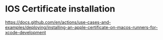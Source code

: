 # IOS Certificate installation
https://docs.github.com/en/actions/use-cases-and-examples/deploying/installing-an-apple-certificate-on-macos-runners-for-xcode-development
